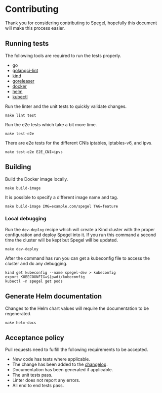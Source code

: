 # Contributing

Thank you for considering contributing to Spegel, hopefully this document will make this process easier.

## Running tests

The following tools are required to run the tests properly.

* go
* [golangci-lint](https://github.com/golangci/golangci-lint)
* [kind](https://github.com/kubernetes-sigs/kind)
* [goreleaser](https://github.com/goreleaser/goreleaser)
* [docker](https://docs.docker.com/get-started/get-docker/)
* [helm](https://github.com/helm/helm)
* [kubectl](https://kubernetes.io/docs/tasks/tools/#kubectl)

Run the linter and the unit tests to quickly validate changes.

```shell
make lint test
```

Run the e2e tests which take a bit more time.

```shell
make test-e2e
```

There are e2e tests for the different CNIs iptables, iptables-v6, and ipvs.

```shell
make test-e2e E2E_CNI=ipvs
```

## Building

Build the Docker image locally.

```shell
make build-image
```

It is possible to specify a different image name and tag.

```shell
make build-image IMG=example.com/spegel TAG=feature
```

### Local debugging

Run the `dev-deploy` recipe which will create a Kind cluster with the proper configuration and deploy Spegel into it. If you run this command a second time the cluster will be kept but Spegel will be updated.

```shell
make dev-deploy
```

After the command has run you can get a kubeconfig file to access the cluster and do any debugging.

```shell
kind get kubeconfig --name spegel-dev > kubeconfig
export KUBECOONFIG=$(pwd)/kubeconfig
kubectl -n spegel get pods
```

## Generate Helm documentation

Changes to the Helm chart values will require the documentation to be regenerated.

```shell
make helm-docs
```

## Acceptance policy

Pull requests need to fulfill the following requirements to be accepted.

* New code has tests where applicable.
* The change has been added to the [changelog](./CHANGELOG.md).
* Documentation has been generated if applicable.
* The unit tests pass.
* Linter does not report any errors.
* All end to end tests pass.
